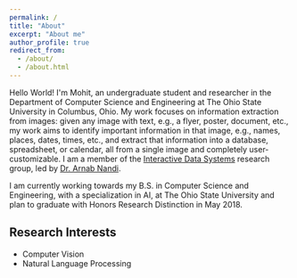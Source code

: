 ```yaml
---
permalink: /
title: "About"
excerpt: "About me"
author_profile: true
redirect_from: 
  - /about/
  - /about.html
---
```


Hello World! I'm Mohit, an undergraduate student and researcher in the Department of Computer Science and Engineering at The Ohio State University in Columbus, Ohio. My work focuses on information extraction from images: given any image with text, e.g., a flyer, poster, document, etc., my work aims to identify important information in that image, e.g., names, places, dates, times, etc., and extract that information into a database, spreadsheet, or calendar, all from a single image and completely user-customizable. I am a member of the [Interactive Data Systems](interact.osu.edu) research group, led by [Dr. Arnab Nandi](www.arnab.org).

I am currently working towards my B.S. in Computer Science and Engineering, with a specialization in AI, at The Ohio State University and plan to graduate with Honors Research Distinction in May 2018.

Research Interests
----
- Computer Vision
- Natural Language Processing
